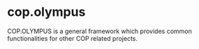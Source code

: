 # cop.olympus
COP.OLYMPUS is a general framework which provides common functionalities for other COP related projects.
